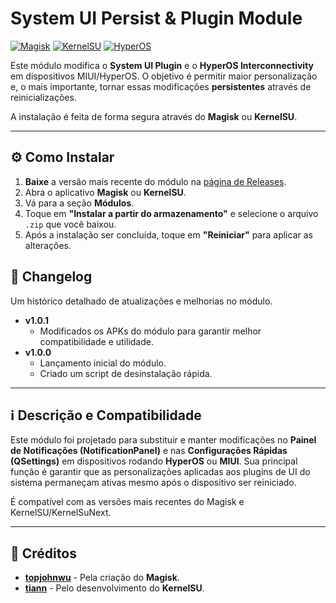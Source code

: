 # System UI Persist & Plugin Module

[![Magisk](https://img.shields.io/badge/Magisk-Compatible-red.svg)](https://github.com/topjohnwu/Magisk)
[![KernelSU](https://img.shields.io/badge/KernelSU-Compatible-blue.svg)](https://github.com/tiann/KernelSU)
[![HyperOS](https://img.shields.io/badge/OS-HyperOS-orange.svg)](https://www.mi.com/global/hyperos)

Este módulo modifica o **System UI Plugin** e o **HyperOS Interconnectivity** em dispositivos MIUI/HyperOS. O objetivo é permitir maior personalização e, o mais importante, tornar essas modificações **persistentes** através de reinicializações.

A instalação é feita de forma segura através do **Magisk** ou **KernelSU**.

---

## ⚙️ Como Instalar

1.  **Baixe** a versão mais recente do módulo na [página de Releases](https://github.com/antoniomalheirs/SystemPersist_UIPlugin/releases).
2.  Abra o aplicativo **Magisk** ou **KernelSU**.
3.  Vá para a seção **Módulos**.
4.  Toque em **"Instalar a partir do armazenamento"** e selecione o arquivo `.zip` que você baixou.
5.  Após a instalação ser concluída, toque em **"Reiniciar"** para aplicar as alterações.

## 📝 Changelog

Um histórico detalhado de atualizações e melhorias no módulo.

* **v1.0.1**
    * Modificados os APKs do módulo para garantir melhor compatibilidade e utilidade.
* **v1.0.0**
    * Lançamento inicial do módulo.
    * Criado um script de desinstalação rápida.

---

## ℹ️ Descrição e Compatibilidade

Este módulo foi projetado para substituir e manter modificações no **Painel de Notificações (NotificationPanel)** e nas **Configurações Rápidas (QSettings)** em dispositivos rodando **HyperOS** ou **MIUI**. Sua principal função é garantir que as personalizações aplicadas aos plugins de UI do sistema permaneçam ativas mesmo após o dispositivo ser reiniciado.

É compatível com as versões mais recentes do Magisk e KernelSU/KernelSuNext.

---

## 🙏 Créditos

* [**topjohnwu**](https://github.com/topjohnwu) - Pela criação do **Magisk**.
* [**tiann**](https://github.com/tiann) - Pelo desenvolvimento do **KernelSU**.
